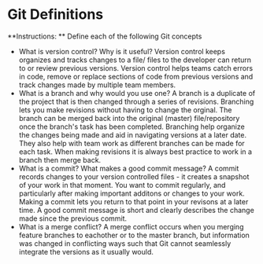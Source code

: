 # Git Definitions

**Instructions: ** Define each of the following Git concepts

* What is version control?  Why is it useful?
Version control keeps organizes and tracks changes to a file/ files to the developer can return to or review previous versions. Version control helps teams catch errors in code, remove or replace sections of code from previous versions and track changes made by multiple team members.
* What is a branch and why would you use one?
A branch is a duplicate of the project that is then changed through a series of revisions. Branching lets you make revisions without having to change the orginal. The branch can be merged back into the original (master) file/repository once the branch's task has been completed. Branching help organize the changes being made and aid in navigating versions at a later date. They also help with team work as different branches can be made for each task. When making revisions it is always best practice to work in a branch then merge back.
* What is a commit? What makes a good commit message?
A commit records changes to your version controlled files - it creates a snapshot of your work in that moment. You want to commit regularly, and particularly after making important additons or changes to your work. Making a commit lets you return to that point in your revisons at a later time. A good commit message is short and clearly describes the change made since the previous commit.
* What is a merge conflict?
A merge conflict occurs when you merging feature branches to eachother or to the master branch, but information was changed in conflicting ways such that Git cannot seamlessly integrate the versions as it usually would. 
